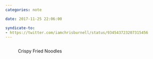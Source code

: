 ```yaml
---
categories: note

date: 2017-11-25 22:06:00

syndicate-to:
- https://twitter.com/iamchrisburnell/status/934543723207315456
---
```


<figure class="media">
    <a href="https://pbs.twimg.com/media/DPgqj_gXkAAjgo5.jpg" rel="external"><img src="https://pbs.twimg.com/media/DPgqj_gXkAAjgo5.jpg" alt=""></a>
    <figcaption>
        <p>Crispy Fried Noodles</p>
    </figcaption>
</figure>
